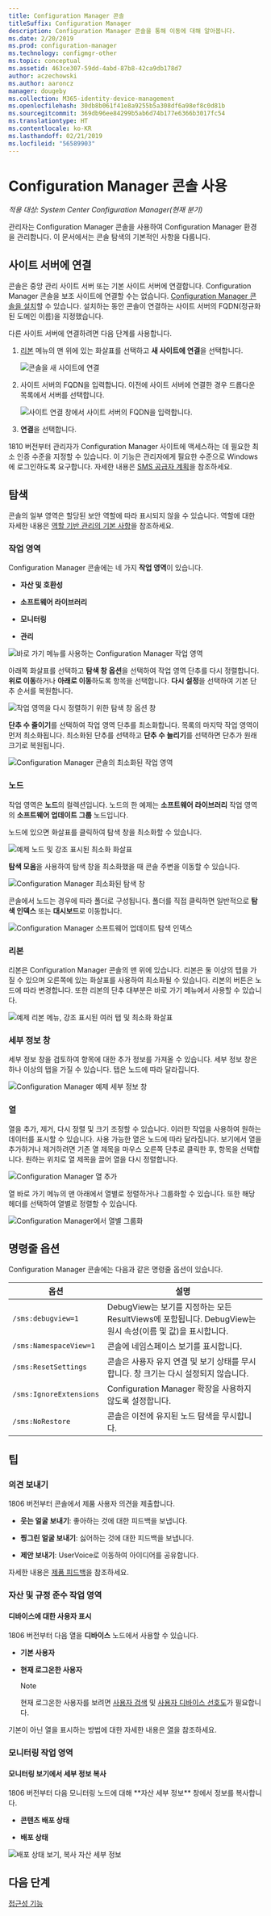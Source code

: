 ```yaml
---
title: Configuration Manager 콘솔
titleSuffix: Configuration Manager
description: Configuration Manager 콘솔을 통해 이동에 대해 알아봅니다.
ms.date: 2/20/2019
ms.prod: configuration-manager
ms.technology: configmgr-other
ms.topic: conceptual
ms.assetid: 463ce307-59dd-4abd-87b8-42ca9db178d7
author: aczechowski
ms.author: aaroncz
manager: dougeby
ms.collection: M365-identity-device-management
ms.openlocfilehash: 30db8b061f41e8a9255b5a308df6a98ef8c0d81b
ms.sourcegitcommit: 369db96ee84299b5ab6d74b177e6366b3017fc54
ms.translationtype: HT
ms.contentlocale: ko-KR
ms.lasthandoff: 02/21/2019
ms.locfileid: "56589903"
---
```

# <a name="using-the-configuration-manager-console"></a>Configuration Manager 콘솔 사용

*적용 대상: System Center Configuration Manager(현재 분기)*

관리자는 Configuration Manager 콘솔을 사용하여 Configuration Manager 환경을 관리합니다. 이 문서에서는 콘솔 탐색의 기본적인 사항을 다룹니다.  



## <a name="connect-to-a-site-server"></a>사이트 서버에 연결

콘솔은 중앙 관리 사이트 서버 또는 기본 사이트 서버에 연결합니다. Configuration Manager 콘솔을 보조 사이트에 연결할 수는 없습니다. [Configuration Manager 콘솔을 설치](/sccm/core/servers/deploy/install/install-consoles)할 수 있습니다. 설치하는 동안 콘솔이 연결하는 사이트 서버의 FQDN(정규화된 도메인 이름)을 지정했습니다. 

다른 사이트 서버에 연결하려면 다음 단계를 사용합니다. 

1. [리본](#ribbon) 메뉴의 맨 위에 있는 화살표를 선택하고 **새 사이트에 연결**을 선택합니다.  

    ![콘솔을 새 사이트에 연결](media/connect-to-a-new-site.png)  

2. 사이트 서버의 FQDN을 입력합니다. 이전에 사이트 서버에 연결한 경우 드롭다운 목록에서 서버를 선택합니다.  

    ![사이트 연결 창에서 사이트 서버의 FQDN을 입력합니다.](media/site-server-fqdn.png)  

3. **연결**을 선택합니다.  


1810 버전부터 관리자가 Configuration Manager 사이트에 액세스하는 데 필요한 최소 인증 수준을 지정할 수 있습니다. 이 기능은 관리자에게 필요한 수준으로 Windows에 로그인하도록 요구합니다. 자세한 내용은 [SMS 공급자 계획](/sccm/core/plan-design/hierarchy/plan-for-the-sms-provider#bkmk_auth)을 참조하세요. <!--1357013-->  



## <a name="navigation"></a>탐색

콘솔의 일부 영역은 할당된 보안 역할에 따라 표시되지 않을 수 있습니다. 역할에 대한 자세한 내용은 [역할 기반 관리의 기본 사항](/sccm/core/understand/fundamentals-of-role-based-administration)을 참조하세요. 


### <a name="workspaces"></a>작업 영역

Configuration Manager 콘솔에는 네 가지 **작업 영역**이 있습니다.  

- **자산 및 호환성**  

- **소프트웨어 라이브러리**  

- **모니터링**  

- **관리**  

![바로 가기 메뉴를 사용하는 Configuration Manager 작업 영역](media/configuration-manager-workspaces.png)  

아래쪽 화살표를 선택하고 **탐색 창 옵션**을 선택하여 작업 영역 단추를 다시 정렬합니다. **위로 이동**하거나 **아래로 이동**하도록 항목을 선택합니다. **다시 설정**을 선택하여 기본 단추 순서를 복원합니다.  

 ![작업 영역을 다시 정렬하기 위한 탐색 창 옵션 창](media/navigation-pane-options.png)  

**단추 수 줄이기**를 선택하여 작업 영역 단추를 최소화합니다. 목록의 마지막 작업 영역이 먼저 최소화됩니다. 최소화된 단추를 선택하고 **단추 수 늘리기**를 선택하면 단추가 원래 크기로 복원됩니다.   

![Configuration Manager 콘솔의 최소화된 작업 영역](media/workspace-buttons.png)  


### <a name="nodes"></a>노드

작업 영역은 **노드**의 컬렉션입니다. 노드의 한 예제는 **소프트웨어 라이브러리** 작업 영역의 **소프트웨어 업데이트 그룹** 노드입니다. 

노드에 있으면 화살표를 클릭하여 탐색 창을 최소화할 수 있습니다.  

![예제 노드 및 강조 표시된 최소화 화살표](media/software-update-groups-node.png)  

**탐색 모음**을 사용하여 탐색 창을 최소화했을 때 콘솔 주변을 이동할 수 있습니다.  

![Configuration Manager 최소화된 탐색 창](media/minimized-navigation-pane.png)  

콘솔에서 노드는 경우에 따라 폴더로 구성됩니다. 폴더를 직접 클릭하면 일반적으로 **탐색 인덱스** 또는 **대시보드**로 이동합니다.  

![Configuration Manager 소프트웨어 업데이트 탐색 인덱스](media/software-updates-navigation-index.png)  


### <a name="ribbon"></a>리본 

리본은 Configuration Manager 콘솔의 맨 위에 있습니다. 리본은 둘 이상의 탭을 가질 수 있으며 오른쪽에 있는 화살표를 사용하여 최소화될 수 있습니다. 리본의 버튼은 노드에 따라 변경합니다. 또한 리본의 단추 대부분은 바로 가기 메뉴에서 사용할 수 있습니다.  

![예제 리본 메뉴, 강조 표시된 여러 탭 및 최소화 화살표](media/ribbon.png)   


### <a name="details-pane"></a>세부 정보 창

세부 정보 창을 검토하여 항목에 대한 추가 정보를 가져올 수 있습니다. 세부 정보 창은 하나 이상의 탭을 가질 수 있습니다. 탭은 노드에 따라 달라집니다.  

![Configuration Manager 예제 세부 정보 창](media/details-pane.png)   


### <a name="columns"></a>열 

열을 추가, 제거, 다시 정렬 및 크기 조정할 수 있습니다. 이러한 작업을 사용하여 원하는 데이터를 표시할 수 있습니다. 사용 가능한 열은 노드에 따라 달라집니다. 보기에서 열을 추가하거나 제거하려면 기존 열 제목을 마우스 오른쪽 단추로 클릭한 후, 항목을 선택합니다. 원하는 위치로 열 제목을 끌어 열을 다시 정렬합니다.  

![Configuration Manager 열 추가](media/add-columns.png)  

열 바로 가기 메뉴의 맨 아래에서 열별로 정렬하거나 그룹화할 수 있습니다. 또한 해당 헤더를 선택하여 열별로 정렬할 수 있습니다.  

![Configuration Manager에서 열별 그룹화](media/column-group-by.png)  



## <a name="command-line-options"></a>명령줄 옵션

Configuration Manager 콘솔에는 다음과 같은 명령줄 옵션이 있습니다.

|옵션|설명|  
|------------|-----------------|  
|`/sms:debugview=1`|DebugView는 보기를 지정하는 모든 ResultViews에 포함됩니다. DebugView는 원시 속성(이름 및 값)을 표시합니다.|  
|`/sms:NamespaceView=1`|콘솔에 네임스페이스 보기를 표시합니다.|  
|`/sms:ResetSettings`|콘솔은 사용자 유지 연결 및 보기 상태를 무시합니다. 창 크기는 다시 설정되지 않습니다.|  
|`/sms:IgnoreExtensions`|Configuration Manager 확장을 사용하지 않도록 설정합니다.|  
|`/sms:NoRestore`|콘솔은 이전에 유지된 노드 탐색을 무시합니다.|  



## <a name="tips"></a>팁

### <a name="send-feedback"></a>의견 보내기
<!--1357542-->

1806 버전부터 콘솔에서 제품 사용자 의견을 제출합니다.  

- **웃는 얼굴 보내기**: 좋아하는 것에 대한 피드백을 보냅니다.  

- **찡그린 얼굴 보내기**: 싫어하는 것에 대한 피드백을 보냅니다.  

- **제안 보내기**: UserVoice로 이동하여 아이디어를 공유합니다.  
 
자세한 내용은 [제품 피드백](/sccm/core/understand/find-help#BKMK_1806Feedback)을 참조하세요.


### <a name="assets-and-compliance-workspace"></a>자산 및 규정 준수 작업 영역

#### <a name="view-users-for-a-device"></a>디바이스에 대한 사용자 표시
1806 버전부터 다음 열을 **디바이스** 노드에서 사용할 수 있습니다.  

- **기본 사용자** <!--1357280-->  

- **현재 로그온한 사용자** <!--1358202-->  
    > [!NOTE]  
    > 현재 로그온한 사용자를 보려면 [사용자 검색](/sccm/core/servers/deploy/configure/configure-discovery-methods#bkmk_config-adud) 및 [사용자 디바이스 선호도](/sccm/apps/deploy-use/link-users-and-devices-with-user-device-affinity)가 필요합니다.  

기본이 아닌 열을 표시하는 방법에 대한 자세한 내용은 [열](#columns)을 참조하세요.


### <a name="monitoring-workspace"></a>모니터링 작업 영역

#### <a name="copy-details-in-monitoring-views"></a>모니터링 보기에서 세부 정보 복사
<!--1357856--> 1806 버전부터 다음 모니터링 노드에 대해 **자산 세부 정보** 창에서 정보를 복사합니다.  

- **콘텐츠 배포 상태**  

- **배포 상태**  

![배포 상태 보기, 복사 자산 세부 정보](media/1810-deployment-status.PNG)



## <a name="next-steps"></a>다음 단계

[접근성 기능](/sccm/core/understand/accessibility-features)

